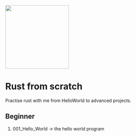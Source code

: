 <img src="https://upload.wikimedia.org/wikipedia/commons/thumb/d/d5/Rust_programming_language_black_logo.svg/1024px-Rust_programming_language_black_logo.svg.png" width="200" height="200">

# Rust from scratch

Practise rust with me from HelloWorld to advanced projects.

## Beginner

1. 001_Hello_World -> the hello world program
